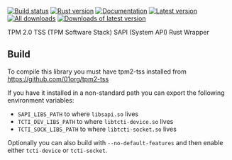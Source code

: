 [![Build status](https://gitlab.com/starlab-io/tss-sapi/badges/master/pipeline.svg)](https://gitlab.com/starlab-io/tss-sapi/commits/master)
[![Rust version]( https://img.shields.io/badge/rust-1.15+-blue.svg)]()
[![Documentation](https://docs.rs/tss-sapi/badge.svg)](https://docs.rs/tss-sapi)
[![Latest version](https://img.shields.io/crates/v/tss-sapi.svg)](https://crates.io/crates/tss-sapi)
[![All downloads](https://img.shields.io/crates/d/tss-sapi.svg)](https://crates.io/crates/tss-sapi)
[![Downloads of latest version](https://img.shields.io/crates/dv/tss-sapi.svg)](https://crates.io/crates/tss-sapi)

TPM 2.0 TSS (TPM Software Stack) SAPI (System API) Rust Wrapper

## Build

To compile this library you must have tpm2-tss installed from https://github.com/01org/tpm2-tss

If you have it installed in a non-standard path you can export the following environment variables:

* `SAPI_LIBS_PATH` to where `libsapi.so` lives
* `TCTI_DEV_LIBS_PATH` to where `libtcti-device.so` lives
* `TCTI_SOCK_LIBS_PATH` to where `libtcti-socket.so` lives

Optionally you can also build with `--no-default-features` and then enable either `tcti-device` or `tcti-socket`.
